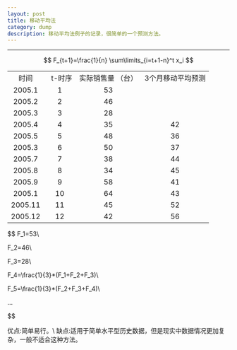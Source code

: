 ```yaml
---
layout: post
title: 移动平均法
category: dump
description: 移动平均法例子的记录，很简单的一个预测方法。
---
```


----
$$
F_{t+1}=\frac{1}{n} \sum\limits_{i=t+1-n}^t x_i
$$
<table>
<tr>
  <td align="middle">时间</td>
  <td align="middle">&nbsp;&nbsp;t-时序</td>
  <td align="middle">实际销售量 （台）</td>
  <td align="middle">3个月移动平均预测</td>
 </tr>
 <tr>
  <td align="middle">2005.1</td>
  <td align="middle">1</td>
  <td align="middle">53</td>
  <td align="middle">&nbsp;</td>
 </tr>
 <tr>
  <td align="middle">2005.2</td>
  <td align="middle">2</td>
  <td align="middle">46</td>
  <td align="middle">&nbsp;</td>
 </tr>
 <tr>
  <td align="middle">2005.3</td>
  <td align="middle">3</td>
  <td align="middle">28</td>
  <td align="middle">&nbsp;</td>
 </tr>
 <tr>
  <td align="middle">2005.4</td>
  <td align="middle">4</td>
  <td align="middle">35</td>
  <td align="middle">42</td>
 </tr>
 <tr>
  <td align="middle">2005.5</td>
  <td align="middle">5</td>
  <td align="middle">48</td>
  <td align="middle">36</td>
 </tr>
 <tr>
  <td align="middle">2005.3</td>
  <td align="middle">6</td>
  <td align="middle">50</td>
  <td align="middle">37</td>
 </tr>
 <tr>
  <td align="middle">2005.7</td>
  <td align="middle">7</td>
  <td align="middle">38</td>
  <td align="middle">44</td>
 </tr>
 <tr>
  <td align="middle">2005.8</td>
  <td align="middle">8</td>
  <td align="middle">34</td>
  <td align="middle">45</td>
 </tr>
 <tr>
  <td align="middle">2005.9</td>
  <td align="middle">9</td>
  <td align="middle">58</td>
  <td align="middle">41</td>
 </tr>
 <tr>
  <td align="middle">2005.1</td>
  <td align="middle">10</td>
  <td align="middle">64</td>
  <td align="middle">43</td>
 </tr>
 <tr>
  <td align="middle">2005.11</td>
  <td align="middle">11</td>
  <td align="middle">45</td>
  <td align="middle">52</td>
 </tr>
 <tr>
  <td align="middle">2005.12</td>
  <td align="middle">12</td>
  <td align="middle">42</td>
  <td align="middle">56</td>
 </tr>
</table>

$$
F_1=53\\

F_2=46\\

F_3=28\\

F_4=\frac{1}{3}*(F_1+F_2+F_3)\\

F_5=\frac{1}{3}*(F_2+F_3+F_4)\\

...


$$


优点:简单易行。\\
缺点:适用于简单水平型历史数据，但是现实中数据情况更加复杂，一般不适合这种方法。